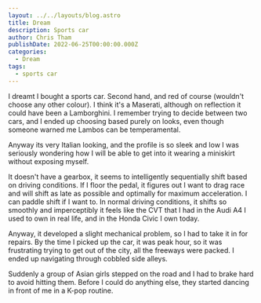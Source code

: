```yaml
---
layout: ../../layouts/blog.astro
title: Dream
description: Sports car
author: Chris Tham
publishDate: 2022-06-25T00:00:00.000Z
categories:
  - Dream
tags:
  - sports car
---
```


I dreamt I bought a sports car. Second hand, and red of course (wouldn't choose any other colour). I think it's a Maserati, although on reflection it could have been a Lamborghini. I remember trying to decide between two cars, and I ended up choosing based purely on looks, even though someone warned me Lambos can be temperamental.

Anyway its very Italian looking, and the profile is so sleek and low I was seriously wondering how I will be able to get into it wearing a miniskirt without exposing myself.

It doesn't have a gearbox, it seems to intelligently sequentially shift based on driving conditions. If I floor the pedal, it figures out I want to drag race and will shift as late as possible and optimally for maximum acceleration. I can paddle shift if I want to. In normal driving conditions, it shifts so smoothly and imperceptibly it feels like the CVT that I had in the Audi A4 I used to own in real life, and in the Honda Civic I own today.

Anyway, it developed a slight mechanical problem, so I had to take it in for repairs. By the time I picked up the car, it was peak hour, so it was frustrating trying to get out of the city, all the freeways were packed. I ended up navigating through cobbled side alleys.

Suddenly a group of Asian girls stepped on the road and I had to brake hard to avoid hitting them. Before I could do anything else, they started dancing in front of me in a K-pop routine.
